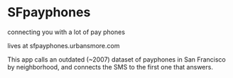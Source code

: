SFpayphones
===========

connecting you with a lot of pay phones 

lives at sfpayphones.urbansmore.com

This app calls an outdated (~2007) dataset of payphones in San Francisco by neighborhood, and connects the SMS to the first one that answers. 
